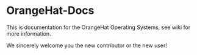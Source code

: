 # OrangeHat-Docs 

This is documentation for the OrangeHat Operating Systems, see wiki for more information.

We sincerely welcome you the new contributor or the new user!

